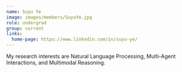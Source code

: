 ```yaml
---
name: Suyu Ye
image: images/members/SuyuYe.jpg
role: undergrad
group: current
links:
  home-page: https://www.linkedin.com/in/suyu-ye/
---
```


My research interests are Natural Language Processing, Multi-Agent Interactions, and Multimodal Reasoning.